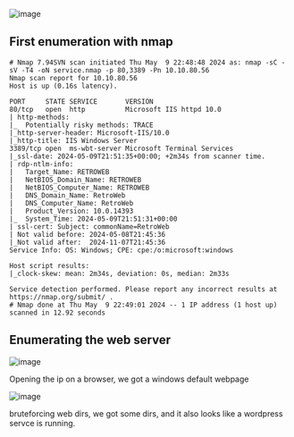 ![image](https://github.com/n16hth4wk07/n16hth4wk07.github.io/assets/87468669/66690e96-ad4c-452b-b759-1ec6e71b9cad)

## First enumeration with nmap 

```shell
# Nmap 7.94SVN scan initiated Thu May  9 22:48:48 2024 as: nmap -sC -sV -T4 -oN service.nmap -p 80,3389 -Pn 10.10.80.56
Nmap scan report for 10.10.80.56
Host is up (0.16s latency).

PORT     STATE SERVICE       VERSION
80/tcp   open  http          Microsoft IIS httpd 10.0
| http-methods: 
|_  Potentially risky methods: TRACE
|_http-server-header: Microsoft-IIS/10.0
|_http-title: IIS Windows Server
3389/tcp open  ms-wbt-server Microsoft Terminal Services
|_ssl-date: 2024-05-09T21:51:35+00:00; +2m34s from scanner time.
| rdp-ntlm-info: 
|   Target_Name: RETROWEB
|   NetBIOS_Domain_Name: RETROWEB
|   NetBIOS_Computer_Name: RETROWEB
|   DNS_Domain_Name: RetroWeb
|   DNS_Computer_Name: RetroWeb
|   Product_Version: 10.0.14393
|_  System_Time: 2024-05-09T21:51:31+00:00
| ssl-cert: Subject: commonName=RetroWeb
| Not valid before: 2024-05-08T21:45:36
|_Not valid after:  2024-11-07T21:45:36
Service Info: OS: Windows; CPE: cpe:/o:microsoft:windows

Host script results:
|_clock-skew: mean: 2m34s, deviation: 0s, median: 2m33s

Service detection performed. Please report any incorrect results at https://nmap.org/submit/ .
# Nmap done at Thu May  9 22:49:01 2024 -- 1 IP address (1 host up) scanned in 12.92 seconds
```


## Enumerating the web server 

![image](https://github.com/n16hth4wk07/n16hth4wk07.github.io/assets/87468669/92f24fc2-40c9-45e2-9deb-abe1d5481d14)

Opening the ip on a browser, we got a windows default webpage

![image](https://github.com/n16hth4wk07/n16hth4wk07.github.io/assets/87468669/17bc7612-1aab-45bd-ae22-9c9b28f4274f)

bruteforcing web dirs, we got some dirs, and it also looks like a wordpress servce is running. 





